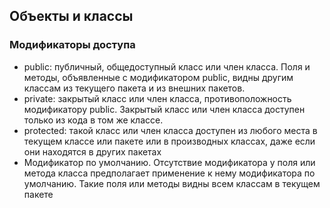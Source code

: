 ## Объекты и классы

### Модификаторы доступа

- public: публичный, общедоступный класс или член класса. Поля и методы, объявленные с модификатором public, видны другим классам из текущего пакета и из внешних пакетов.
- private: закрытый класс или член класса, противоположность модификатору public. Закрытый класс или член класса доступен только из кода в том же классе.
- protected: такой класс или член класса доступен из любого места в текущем классе или пакете или в производных классах, даже если они находятся в других пакетах
- Модификатор по умолчанию. Отсутствие модификатора у поля или метода класса предполагает применение к нему модификатора по умолчанию. Такие поля или методы видны всем классам в текущем пакете  
